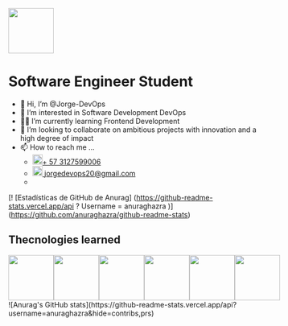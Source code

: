 <a href="https://jorge-rangel.dev" target="_blank"><img src="https://jorge-rangel.dev/assets/icons/logo.svg" witdh=90 height=90/> </a>


# Software Engineer Student  

- 👋 Hi, I’m @Jorge-DevOps
- 👀 I’m interested in Software Development DevOps 
- 👨‍💻 I’m currently learning Frontend Development
- 🎯 I’m looking to collaborate on ambitious projects with innovation and a high degree of impact
- 📫 How to reach me ...
  - <img src="https://cdn.worldvectorlogo.com/logos/whatsapp-icon.svg" witdh=20 height=20/><a href="https://wa.me/573127599006" target="_blank">+ 57 3127599006
  - <img src="https://cdn.worldvectorlogo.com/logos/official-gmail-icon-2020-.svg" witdh=20 height=20/> jorgedevops20@gmail.com 
  - 
[! [Estadísticas de GitHub de Anurag] (https://github-readme-stats.vercel.app/api ? Username = anuraghazra )] (https://github.com/anuraghazra/github-readme-stats)

## Thecnologies learned
<div style="display:flex">
    <img src="https://static.platzi.com/media/achievements/linux2x.png" witdh=90 height=90/>
    <img src="https://static.platzi.com/media/career-banner/badge-carrera-fundamentos-.png" witdh=90 height=90/>
    <img src="https://static.platzi.com/media/achievements/badge-java-ee.png" witdh=90 height=90/>
    <img src="https://static.platzi.com/media/career-banner/badge-JavaScript.png" witdh=90 height=90/>
    <img src="https://static.platzi.com/media/achievements/badge-angular-4.png" witdh=90 height=90/>
    <img src="https://static.platzi.com/media/achievements/react.png" witdh=90 height=90/>
</div>
![Anurag's GitHub stats](https://github-readme-stats.vercel.app/api?username=anuraghazra&hide=contribs,prs)


